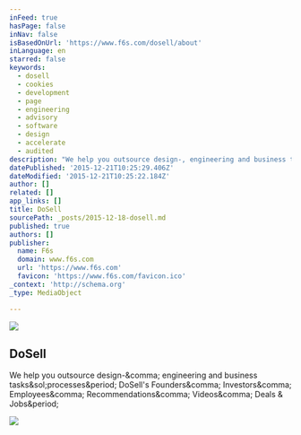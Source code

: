 ```yaml
---
inFeed: true
hasPage: false
inNav: false
isBasedOnUrl: 'https://www.f6s.com/dosell/about'
inLanguage: en
starred: false
keywords:
  - dosell
  - cookies
  - development
  - page
  - engineering
  - advisory
  - software
  - design
  - accelerate
  - audited
description: "We help you outsource design-, engineering and business tasks/processes. DoSell's Founders, Investors, Employees, Recommendations, Videos, Deals & Jobs."
datePublished: '2015-12-21T10:25:29.406Z'
dateModified: '2015-12-21T10:25:22.184Z'
author: []
related: []
app_links: []
title: DoSell
sourcePath: _posts/2015-12-18-dosell.md
published: true
authors: []
publisher:
  name: F6s
  domain: www.f6s.com
  url: 'https://www.f6s.com'
  favicon: 'https://www.f6s.com/favicon.ico'
_context: 'http://schema.org'
_type: MediaObject

---
```

![](https://the-grid-user-content.s3-us-west-2.amazonaws.com/d96b1b77-2643-453d-bccc-a705e04c544c.jpg)

<article style=""><h1>DoSell</h1><p>We help you outsource design-&amp;comma; engineering and business tasks&amp;sol;processes&amp;period; DoSell's Founders&amp;comma; Investors&amp;comma; Employees&amp;comma; Recommendations&amp;comma; Videos&amp;comma; Deals &amp; Jobs&amp;period;</p><img src="https://2b4f1cae9d70ccfca297-01c621dea2a0c42435656509a1059336.ssl.cf1.rackcdn.com/9379/937846_th1.jpg" /></article>